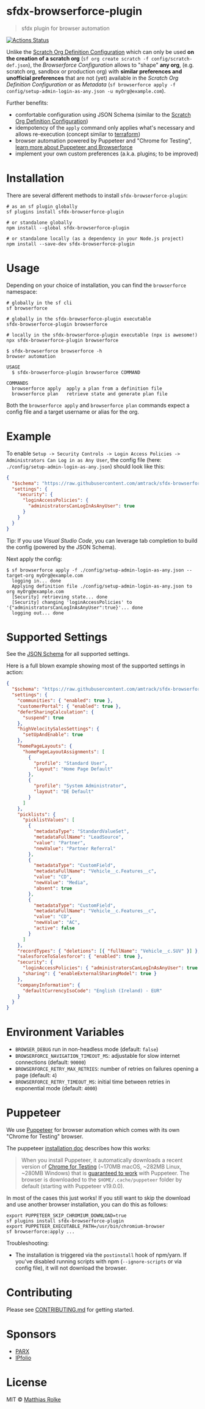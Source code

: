 # sfdx-browserforce-plugin

> sfdx plugin for browser automation

[![Actions Status](https://github.com/amtrack/sfdx-browserforce-plugin/actions/workflows/default.yml/badge.svg?branch=main)](https://github.com/amtrack/sfdx-browserforce-plugin/actions?query=branch:main)

Unlike the [Scratch Org Definition Configuration](https://developer.salesforce.com/docs/atlas.en-us.sfdx_dev.meta/sfdx_dev/sfdx_dev_scratch_orgs_def_file.htm) which can only be used **on the creation of a scratch org** (`sf org create scratch -f config/scratch-def.json`),
the _Browserforce Configuration_ allows to "shape" **any org**, (e.g. scratch org, sandbox or production org) with **similar preferences and unofficial preferences** that are not (yet) available in the _Scratch Org Definition Configuration_ or as _Metadata_ (`sf browserforce apply -f config/setup-admin-login-as-any.json -u myOrg@example.com`).

Further benefits:

- comfortable configuration using JSON Schema (similar to the [Scratch Org Definition Configuration](https://developer.salesforce.com/docs/atlas.en-us.sfdx_dev.meta/sfdx_dev/sfdx_dev_scratch_orgs_def_file.htm))
- idempotency of the `apply` command only applies what's necessary and allows re-execution (concept similar to [terraform](https://www.terraform.io/docs/commands/apply.html))
- browser automation powered by Puppeteer and "Chrome for Testing", [learn more about Puppeteer and Browserforce](#puppeteer)
- implement your own custom preferences (a.k.a. plugins; to be improved)

# Installation

There are several different methods to install `sfdx-browserforce-plugin`:

```console
# as an sf plugin globally
sf plugins install sfdx-browserforce-plugin

# or standalone globally
npm install --global sfdx-browserforce-plugin

# or standalone locally (as a dependency in your Node.js project)
npm install --save-dev sfdx-browserforce-plugin
```

# Usage

Depending on your choice of installation, you can find the `browserforce` namespace:

```console
# globally in the sf cli
sf browserforce

# globally in the sfdx-browserforce-plugin executable
sfdx-browserforce-plugin browserforce

# locally in the sfdx-browserforce-plugin executable (npx is awesome!)
npx sfdx-browserforce-plugin browserforce
```

```console
$ sfdx-browserforce browserforce -h
browser automation

USAGE
  $ sfdx-browserforce-plugin browserforce COMMAND

COMMANDS
  browserforce apply  apply a plan from a definition file
  browserforce plan   retrieve state and generate plan file
```

Both the `browserforce apply` and `browserforce plan` commands expect a config file and a target username or alias for the org.

# Example

To enable `Setup -> Security Controls -> Login Access Policies -> Administrators Can Log in as Any User`, the config file (here: `./config/setup-admin-login-as-any.json`) should look like this:

```json
{
  "$schema": "https://raw.githubusercontent.com/amtrack/sfdx-browserforce-plugin/main/src/plugins/schema.json",
  "settings": {
    "security": {
      "loginAccessPolicies": {
        "administratorsCanLogInAsAnyUser": true
      }
    }
  }
}
```

Tip: If you use _Visual Studio Code_, you can leverage tab completion to build the config (powered by the JSON Schema).

Next apply the config:

```console
$ sf browserforce apply -f ./config/setup-admin-login-as-any.json --target-org myOrg@example.com
  logging in... done
  Applying definition file ./config/setup-admin-login-as-any.json to org myOrg@example.com
  [Security] retrieving state... done
  [Security] changing 'loginAccessPolicies' to '{"administratorsCanLogInAsAnyUser":true}'... done
  logging out... done
```

# Supported Settings

See the [JSON Schema](src/plugins/schema.json) for all supported settings.

Here is a full blown example showing most of the supported settings in action:

```json
{
  "$schema": "https://raw.githubusercontent.com/amtrack/sfdx-browserforce-plugin/main/src/plugins/schema.json",
  "settings": {
    "communities": { "enabled": true },
    "customerPortal": { "enabled": true },
    "deferSharingCalculation": {
      "suspend": true
    },
    "highVelocitySalesSettings": {
      "setUpAndEnable": true
    },
    "homePageLayouts": {
      "homePageLayoutAssignments": [
        {
          "profile": "Standard User",
          "layout": "Home Page Default"
        },
        {
          "profile": "System Administrator",
          "layout": "DE Default"
        }
      ]
    },
    "picklists": {
      "picklistValues": [
        {
          "metadataType": "StandardValueSet",
          "metadataFullName": "LeadSource",
          "value": "Partner",
          "newValue": "Partner Referral"
        },
        {
          "metadataType": "CustomField",
          "metadataFullName": "Vehicle__c.Features__c",
          "value": "CD",
          "newValue": "Media",
          "absent": true
        },
        {
          "metadataType": "CustomField",
          "metadataFullName": "Vehicle__c.Features__c",
          "value": "CD",
          "newValue": "AC",
          "active": false
        }
      ]
    },
    "recordTypes": { "deletions": [{ "fullName": "Vehicle__c.SUV" }] },
    "salesforceToSalesforce": { "enabled": true },
    "security": {
      "loginAccessPolicies": { "administratorsCanLogInAsAnyUser": true },
      "sharing": { "enableExternalSharingModel": true }
    },
    "companyInformation": {
      "defaultCurrencyIsoCode": "English (Ireland) - EUR"
    }
  }
}
```

# Environment Variables

- `BROWSER_DEBUG` run in non-headless mode (default: `false`)
- `BROWSERFORCE_NAVIGATION_TIMEOUT_MS`: adjustable for slow internet connections (default: `90000`)
- `BROWSERFORCE_RETRY_MAX_RETRIES`: number of retries on failures opening a page (default: `4`)
- `BROWSERFORCE_RETRY_TIMEOUT_MS`: initial time between retries in exponential mode (default: `4000`)

# Puppeteer

We use [Puppeteer](https://github.com/puppeteer/puppeteer) for browser automation which comes with its own "Chrome for Testing" browser.

The puppeteer [installation doc](https://github.com/puppeteer/puppeteer#installation) describes how this works:

> When you install Puppeteer, it automatically downloads a recent version of
> [Chrome for Testing](https://goo.gle/chrome-for-testing) (~170MB macOS, ~282MB Linux, ~280MB Windows) that is [guaranteed to
> work](https://pptr.dev/faq#q-why-doesnt-puppeteer-vxxx-work-with-chromium-vyyy)
> with Puppeteer. The browser is downloaded to the `$HOME/.cache/puppeteer` folder
> by default (starting with Puppeteer v19.0.0).

In most of the cases this just works! If you still want to skip the download and use another browser installation, you can do this as follows:

```console
export PUPPETEER_SKIP_CHROMIUM_DOWNLOAD=true
sf plugins install sfdx-browserforce-plugin
export PUPPETEER_EXECUTABLE_PATH=/usr/bin/chromium-browser
sf browserforce:apply ...
```

Troubleshooting:

- The installation is triggered via the `postinstall` hook of npm/yarn. If you've disabled running scripts with npm (`--ignore-scripts` or via config file), it will not download the browser.

# Contributing

Please see [CONTRIBUTING.md](CONTRIBUTING.md) for getting started.

# Sponsors

- [PARX](https://www.parx.com)
- [IPfolio](https://www.ipfolio.com)

# License

MIT © [Matthias Rolke](mailto:mr.amtrack@gmail.com)
